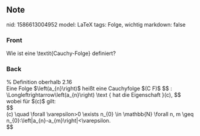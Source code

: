 ## Note
nid: 1586613004952
model: LaTeX
tags: Folge, wichtig
markdown: false

### Front
Wie ist eine \textit{Cauchy-Folge} definiert?

### Back
<div>
  % Definition oberhalb 2.16
</div>Eine Folge $\left(a_{n}\right)$ heißt eine Cauchyfolge $(C
F)$ $$ : \Longleftrightarrow\left(a_{n}\right) \text { hat die
Eigenschaft }(c), $$
<div>
  wobei für $(c)$ gilt:
</div>
<div>
  $$
</div>
<div>
  (c) \quad \forall \varepsilon>0 \exists n_{0} \in \mathbb{N}
  \forall n, m \geq n_{0}:\left|a_{n}-a_{m}\right|<\varepsilon.
</div>
<div>
  $$
</div>
